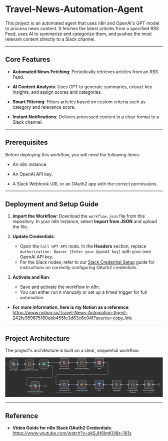 # Travel-News-Automation-Agent

This project is an automated agent that uses n8n and OpenAI's GPT model to process news content. It fetches the latest articles from a specified RSS Feed, uses AI to summarize and categorize them, and pushes the most relevant content directly to a Slack channel.

---

## Core Features

* **Automated News Fetching**: Periodically retrieves articles from an RSS Feed.

* **AI Content Analysis**: Uses GPT to generate summaries, extract key insights, and assign scores and categories.

* **Smart Filtering**: Filters articles based on custom criteria such as category and relevance score.

* **Instant Notifications**: Delivers processed content in a clear format to a Slack channel.

---

## Prerequisites

Before deploying this workflow, you will need the following items:

* An n8n instance.

* An OpenAI API key.

* A Slack Webhook URL or an OAuth2 app with the correct permissions.

---

## Deployment and Setup Guide

1.  **Import the Workflow**: Download the `workflow.json` file from this repository. In your n8n instance, select **Import from JSON** and upload the file.

2.  **Update Credentials**:
    * Open the `Call GPT API` node. In the **Headers** section, replace `Authorization: Bearer [Enter your OpenAI key]` with your own OpenAI API key.
    * For the Slack nodes, refer to our [Slack Credential Setup](https://www.youtube.com/watch?v=qk5JH6ImK0I&t=161s) guide for instructions on correctly configuring OAuth2 credentials.

3.  **Activate and Run**:
    * Save and activate the workflow in n8n.
    * You can either run it manually or set up a timed trigger for full automation.
    
* **For more information, here is my Notion as a reference**: <https://www.notion.so/Travel-News-Automation-Agent-242fe959675180ebb455fe3d63c6c04f?source=copy_link>

---

## Project Architecture

The project's architecture is built on a clear, sequential workflow:

![project architecture image](images/Workflow_image.png)

---

## Reference

* **Video Guide for n8n Slack OAuth2 Credentials**: <https://www.youtube.com/watch?v=qk5JH6ImK0I&t=161s>


